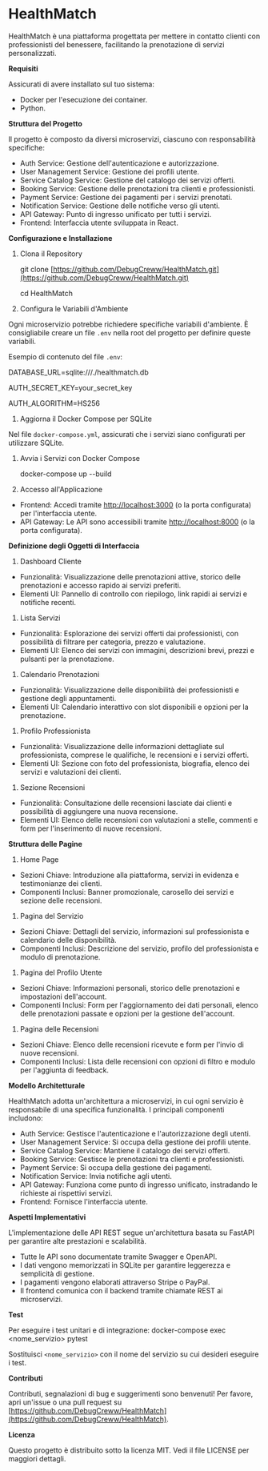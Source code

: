 # HealthMatch

HealthMatch è una piattaforma progettata per mettere in contatto clienti con professionisti del benessere, facilitando la prenotazione di servizi personalizzati.

**Requisiti**

Assicurati di avere installato sul tuo sistema:

- Docker per l'esecuzione dei container.
- Python.

**Struttura del Progetto**

Il progetto è composto da diversi microservizi, ciascuno con responsabilità specifiche:

- Auth Service: Gestione dell'autenticazione e autorizzazione.
- User Management Service: Gestione dei profili utente.
- Service Catalog Service: Gestione del catalogo dei servizi offerti.
- Booking Service: Gestione delle prenotazioni tra clienti e professionisti.
- Payment Service: Gestione dei pagamenti per i servizi prenotati.
- Notification Service: Gestione delle notifiche verso gli utenti.
- API Gateway: Punto di ingresso unificato per tutti i servizi.
- Frontend: Interfaccia utente sviluppata in React.

**Configurazione e Installazione**

1. Clona il Repository
    
    git clone [https://github.com/DebugCreww/HealthMatch.git](https://github.com/DebugCreww/HealthMatch.git)
    
    cd HealthMatch
    
2. Configura le Variabili d'Ambiente

Ogni microservizio potrebbe richiedere specifiche variabili d'ambiente. È consigliabile creare un file `.env` nella root del progetto per definire queste variabili.

Esempio di contenuto del file `.env`:

DATABASE_URL=sqlite:///./healthmatch.db

AUTH_SECRET_KEY=your_secret_key

AUTH_ALGORITHM=HS256

1. Aggiorna il Docker Compose per SQLite

Nel file `docker-compose.yml`, assicurati che i servizi siano configurati per utilizzare SQLite.

1. Avvia i Servizi con Docker Compose
    
    docker-compose up --build
    
2. Accesso all'Applicazione
- Frontend: Accedi tramite [http://localhost:3000](http://localhost:3000/) (o la porta configurata) per l'interfaccia utente.
- API Gateway: Le API sono accessibili tramite [http://localhost:8000](http://localhost:8000/) (o la porta configurata).

**Definizione degli Oggetti di Interfaccia**

1. Dashboard Cliente
- Funzionalità: Visualizzazione delle prenotazioni attive, storico delle prenotazioni e accesso rapido ai servizi preferiti.
- Elementi UI: Pannello di controllo con riepilogo, link rapidi ai servizi e notifiche recenti.
1. Lista Servizi
- Funzionalità: Esplorazione dei servizi offerti dai professionisti, con possibilità di filtrare per categoria, prezzo e valutazione.
- Elementi UI: Elenco dei servizi con immagini, descrizioni brevi, prezzi e pulsanti per la prenotazione.
1. Calendario Prenotazioni
- Funzionalità: Visualizzazione delle disponibilità dei professionisti e gestione degli appuntamenti.
- Elementi UI: Calendario interattivo con slot disponibili e opzioni per la prenotazione.
1. Profilo Professionista
- Funzionalità: Visualizzazione delle informazioni dettagliate sul professionista, comprese le qualifiche, le recensioni e i servizi offerti.
- Elementi UI: Sezione con foto del professionista, biografia, elenco dei servizi e valutazioni dei clienti.
1. Sezione Recensioni
- Funzionalità: Consultazione delle recensioni lasciate dai clienti e possibilità di aggiungere una nuova recensione.
- Elementi UI: Elenco delle recensioni con valutazioni a stelle, commenti e form per l'inserimento di nuove recensioni.

**Struttura delle Pagine**

1. Home Page
- Sezioni Chiave: Introduzione alla piattaforma, servizi in evidenza e testimonianze dei clienti.
- Componenti Inclusi: Banner promozionale, carosello dei servizi e sezione delle recensioni.
1. Pagina del Servizio
- Sezioni Chiave: Dettagli del servizio, informazioni sul professionista e calendario delle disponibilità.
- Componenti Inclusi: Descrizione del servizio, profilo del professionista e modulo di prenotazione.
1. Pagina del Profilo Utente
- Sezioni Chiave: Informazioni personali, storico delle prenotazioni e impostazioni dell'account.
- Componenti Inclusi: Form per l'aggiornamento dei dati personali, elenco delle prenotazioni passate e opzioni per la gestione dell'account.
1. Pagina delle Recensioni
- Sezioni Chiave: Elenco delle recensioni ricevute e form per l'invio di nuove recensioni.
- Componenti Inclusi: Lista delle recensioni con opzioni di filtro e modulo per l'aggiunta di feedback.

**Modello Architetturale**

HealthMatch adotta un'architettura a microservizi, in cui ogni servizio è responsabile di una specifica funzionalità. I principali componenti includono:

- Auth Service: Gestisce l'autenticazione e l'autorizzazione degli utenti.
- User Management Service: Si occupa della gestione dei profili utente.
- Service Catalog Service: Mantiene il catalogo dei servizi offerti.
- Booking Service: Gestisce le prenotazioni tra clienti e professionisti.
- Payment Service: Si occupa della gestione dei pagamenti.
- Notification Service: Invia notifiche agli utenti.
- API Gateway: Funziona come punto di ingresso unificato, instradando le richieste ai rispettivi servizi.
- Frontend: Fornisce l'interfaccia utente.

**Aspetti Implementativi**

L'implementazione delle API REST segue un'architettura basata su FastAPI per garantire alte prestazioni e scalabilità.

- Tutte le API sono documentate tramite Swagger e OpenAPI.
- I dati vengono memorizzati in SQLite per garantire leggerezza e semplicità di gestione.
- I pagamenti vengono elaborati attraverso Stripe o PayPal.
- Il frontend comunica con il backend tramite chiamate REST ai microservizi.

**Test**

Per eseguire i test unitari e di integrazione:
docker-compose exec <nome_servizio> pytest

Sostituisci `<nome_servizio>` con il nome del servizio su cui desideri eseguire i test.

**Contributi**

Contributi, segnalazioni di bug e suggerimenti sono benvenuti! Per favore, apri un'issue o una pull request su [https://github.com/DebugCreww/HealthMatch](https://github.com/DebugCreww/HealthMatch).

**Licenza**

Questo progetto è distribuito sotto la licenza MIT. Vedi il file LICENSE per maggiori dettagli.
